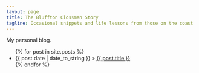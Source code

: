 ```yaml
---
layout: page
title: The Bluffton Clossman Story
tagline: Occasional snippets and life lessons from those on the coast
---
```


My personal blog.

<ul class="posts">
  {% for post in site.posts %}
    <li><span>{{ post.date | date_to_string }}</span> &raquo; <a href="{{ BASE_PATH }}{{ post.url }}">{{ post.title }}</a></li>
  {% endfor %}
</ul>

